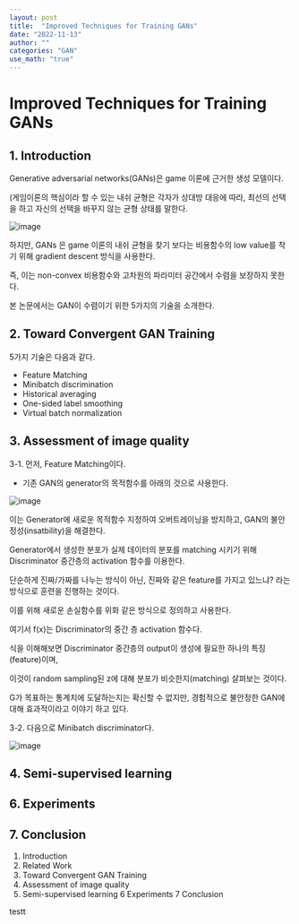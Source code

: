 ```yaml
---
layout: post
title:  "Improved Techniques for Training GANs"
date: "2022-11-13"  
author: ""
categories: "GAN"
use_math: "true"
---
```


# Improved Techniques for Training GANs

## 1. Introduction

Generative adversarial networks(GANs)은 game 이론에 근거한 생성 모델이다. 

(게임이론의 핵심이라 할 수 있는 내쉬 균형은 각자가 상대방 대응에 따라, 
최선의 선택을 하고 자신의 선택을 바꾸지 않는 균형 상태를 말한다.

![image](https://user-images.githubusercontent.com/117826908/201459109-8891980c-b620-4f0d-b34d-aee5dd612fe4.png)

하지만, GANs 은 game 이론의 내쉬 균형을 찾기 보다는 비용함수의 low value를 착기 위해 gradient descent 방식을 사용한다.

즉, 이는 non-convex 비용함수와 고차원의 파라미터 공간에서 수렴을 보장하지 못한다.

본 논문에서는 GAN이 수렴이기 위한 5가지의 기술을 소개한다.


## 2. Toward Convergent GAN Training

5가지 기술은 다음과 같다.
 - Feature Matching
 - Minibatch discrimination
 - Historical averaging
 - One-sided label smoothing
 - Virtual batch normalization

## 3. Assessment of image quality

3-1. 먼저, Feature Matching이다.

- 기존 GAN의 generator의 목적함수를 아래의 것으로 사용한다. 

![image](https://user-images.githubusercontent.com/117826908/201459436-de9de73c-b96b-48db-81d2-45151214a01a.png)

이는 Generator에 새로운 목적함수 지정하여 오버트레이닝을 방지하고, GAN의 불안정성(insatbility)을 해결한다.

Generator에서 생성한 분포가 실제 데이터의 분포를 matching 시키기 위해 Discriminator 중간층의 activation 함수를 이용한다. 

단순하게 진짜/가짜를 나누는 방식이 아닌, 진짜와 같은 feature를 가지고 있느냐? 라는 방식으로 훈련을 진행하는 것이다. 

이를 위해 새로운 손실함수를 위화 같은 방식으로 정의하고 사용한다.

여기서 f(x)는 Discriminator의 중간 층 activation 함수다. 

식을 이해해보면 Discriminator 중간층의 output이 생성에 필요한 하나의 특징(feature)이며, 

이것이 random sampling된 z에 대해 분포가 비슷한지(matching) 살펴보는 것이다.

G가 목표하는 통계치에 도달하는지는 확신할 수 없지만, 경험적으로 불안정한 GAN에 대해 효과적이라고 이야기 하고 있다.

3-2. 다음으로 Minibatch discriminator다.

![image](https://user-images.githubusercontent.com/117826908/201459874-3aad27fe-1b19-407c-b724-7faa4e6dd3b4.png)




## 4. Semi-supervised learning

## 6. Experiments

## 7. Conclusion

1. Introduction
2. Related Work
3. Toward Convergent GAN Training
4. Assessment of image quality
5. Semi-supervised learning
6 Experiments 
7 Conclusion 

testt
